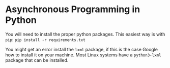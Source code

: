 Asynchronous Programming in Python
==================================

You will need to install the proper python packages. This easiest way is with `pip`:
```pip install -r requirements.txt```

You might get an error install the `lxml` package, if this is the case Google how to install it on your machine.
Most Linux systems have a `python3-lxml` package that can be installed.
